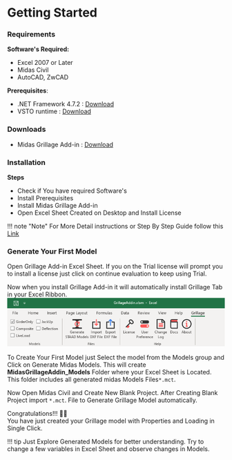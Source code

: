 # Getting Started

### Requirements

**Software's Required:** 

- Excel 2007 or Later
- Midas Civil
- AutoCAD, ZwCAD

**Prerequisites**:

   - .NET Framework 4.7.2 :  [Download][1]
   - VSTO runtime : [Download][2]

[1]:https://dotnet.microsoft.com/download/dotnet-framework
[2]:https://www.microsoft.com/en-us/download/details.aspx?id=48217

### Downloads

- Midas Grillage Add-in : [Download][3]

[3]:https://nodesauto-my.sharepoint.com/:f:/g/personal/vivek_nodesautomations_com/Es_KSdrIeXZLiNUSp1RvqMoB2TUMYGXiV-UTZKQ5AuXgyg?e=CjkHd2

### Installation

**Steps**

- Check if You have required Software's
- Install Prerequisites
- Install Midas Grillage Add-in
- Open Excel Sheet Created on Desktop  and Install License

!!! note  "Note"
	For More Detail instructions or Step By Step Guide follow this [Link][4]

[4]:https://nodesautomations.github.io/setup/installation.html

### Generate Your First Model

Open Grillage Add-in Excel Sheet. If you on the Trial license will prompt you to install a license just click on continue evaluation to keep using Trial.

Now when you install Grillage Add-in it will automatically install Grillage Tab in your Excel Ribbon.
[![Add-in](assets/images/addinfull.png)](assets/images/addinfull.png)


To Create Your First Model just Select the model from the Models group and Click on Generate Midas Models. This will create **MidasGrillageAddin_Models** Folder where your Excel Sheet is Located. This folder includes all generated midas Models Files`*.mct`.

Now Open Midas Civil and Create New Blank Project. After Creating Blank Project import `*.mct`. File to Generate Grillage Model automatically.

Congratulations!!! 🎉👏              
You have just created your Grillage model with Properties and Loading in Single Click.

!!! tip
    Just Explore Generated Models for better understanding.
    Try to change a few variables in Excel Sheet and observe changes in Models.